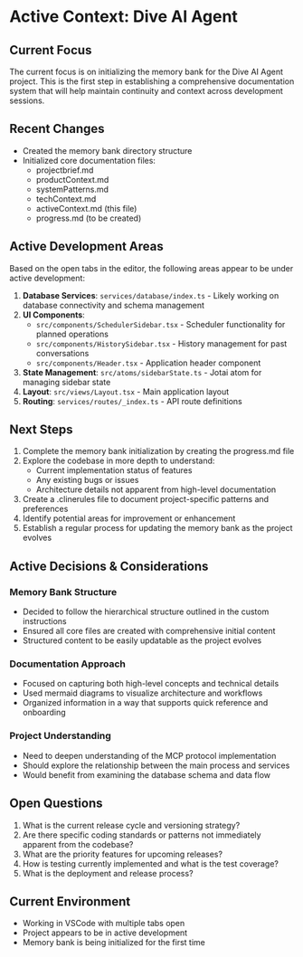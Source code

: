 # Active Context: Dive AI Agent

## Current Focus
The current focus is on initializing the memory bank for the Dive AI Agent project. This is the first step in establishing a comprehensive documentation system that will help maintain continuity and context across development sessions.

## Recent Changes
- Created the memory bank directory structure
- Initialized core documentation files:
  - projectbrief.md
  - productContext.md
  - systemPatterns.md
  - techContext.md
  - activeContext.md (this file)
  - progress.md (to be created)

## Active Development Areas
Based on the open tabs in the editor, the following areas appear to be under active development:

1. **Database Services**: `services/database/index.ts` - Likely working on database connectivity and schema management
2. **UI Components**:
   - `src/components/SchedulerSidebar.tsx` - Scheduler functionality for planned operations
   - `src/components/HistorySidebar.tsx` - History management for past conversations
   - `src/components/Header.tsx` - Application header component
3. **State Management**: `src/atoms/sidebarState.ts` - Jotai atom for managing sidebar state
4. **Layout**: `src/views/Layout.tsx` - Main application layout
5. **Routing**: `services/routes/_index.ts` - API route definitions

## Next Steps
1. Complete the memory bank initialization by creating the progress.md file
2. Explore the codebase in more depth to understand:
   - Current implementation status of features
   - Any existing bugs or issues
   - Architecture details not apparent from high-level documentation
3. Create a .clinerules file to document project-specific patterns and preferences
4. Identify potential areas for improvement or enhancement
5. Establish a regular process for updating the memory bank as the project evolves

## Active Decisions & Considerations

### Memory Bank Structure
- Decided to follow the hierarchical structure outlined in the custom instructions
- Ensured all core files are created with comprehensive initial content
- Structured content to be easily updatable as the project evolves

### Documentation Approach
- Focused on capturing both high-level concepts and technical details
- Used mermaid diagrams to visualize architecture and workflows
- Organized information in a way that supports quick reference and onboarding

### Project Understanding
- Need to deepen understanding of the MCP protocol implementation
- Should explore the relationship between the main process and services
- Would benefit from examining the database schema and data flow

## Open Questions
1. What is the current release cycle and versioning strategy?
2. Are there specific coding standards or patterns not immediately apparent from the codebase?
3. What are the priority features for upcoming releases?
4. How is testing currently implemented and what is the test coverage?
5. What is the deployment and release process?

## Current Environment
- Working in VSCode with multiple tabs open
- Project appears to be in active development
- Memory bank is being initialized for the first time
